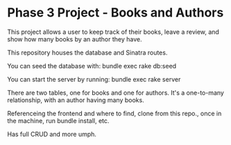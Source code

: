 

# Phase 3 Project - Books and Authors

This project allows a user to keep track of their books, leave a review, and show how many books by an author they have.

This repository houses the database and Sinatra routes.

You can seed the database with: bundle exec rake db:seed

You can start the server by running: bundle exec rake server

There are two tables, one for books and one for authors. It's a one-to-many relationship, with an author having many books.

Referenceing the frontend and where to find, clone from this repo., once in the machine, run bundle install, etc.

Has full CRUD and more umph.